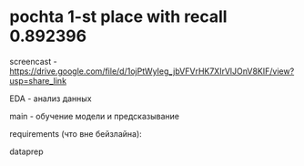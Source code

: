 # pochta 1-st place with recall 0.892396

screencast - https://drive.google.com/file/d/1ojPtWyIeg_jbVFVrHK7XIrVlJOnV8KIF/view?usp=share_link

EDA - анализ данных

main - обучение модели и предсказывание

requirements (что вне бейзлайна):

dataprep
